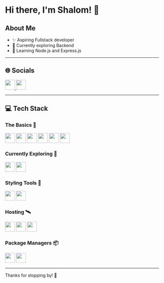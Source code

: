 # Hi there, I'm Shalom! 🙌

## About Me
- ✨ Aspiring Fullstack developer  
- 🔎 Currently exploring Backend  
- 🚀 Learning Node.js and Express.js  

---

## 🌐 Socials
<a href="https://instagram.com/itsss.shalom">
  <img height="32" src="https://img.shields.io/badge/Instagram-%23E4405F.svg?logo=instagram&logoColor=white">
</a>
<a href="https://www.linkedin.com/in/shalom-mendonca-399a7030a/">
  <img height="32" src="https://img.shields.io/badge/LinkedIn-%230077B5.svg?logo=linkedin&logoColor=white">
</a>

---

## 💻 Tech Stack

### The Basics 🧩
<img height="32" src="https://img.shields.io/badge/C-00599C?style=for-the-badge&logo=c&logoColor=white"/>
<img height="32" src="https://img.shields.io/badge/HTML5-E34F26?style=for-the-badge&logo=html5&logoColor=white"/>
<img height="32" src="https://img.shields.io/badge/JavaScript-F7DF1E?style=for-the-badge&logo=javascript&logoColor=black"/>
<img height="32" src="https://img.shields.io/badge/CSS3-1572B6?style=for-the-badge&logo=css3&logoColor=white"/>
<img height="32" src="https://img.shields.io/badge/Python-3776AB?style=for-the-badge&logo=python&logoColor=white"/>
<img height="32" src="https://img.shields.io/badge/React-61DAFB?style=for-the-badge&logo=react&logoColor=black"/>

### Currently Exploring 🔬
<img height="32" src="https://img.shields.io/badge/Node.js-339933?style=for-the-badge&logo=node.js&logoColor=white"/>
<img height="32" src="https://img.shields.io/badge/Express.js-000000?style=for-the-badge&logo=express&logoColor=white"/>

### Styling Tools 🎨
<img height="32" src="https://img.shields.io/badge/Bootstrap-7952B3?style=for-the-badge&logo=bootstrap&logoColor=white"/>
<img height="32" src="https://img.shields.io/badge/Tailwind_CSS-38B2AC?style=for-the-badge&logo=tailwind-css&logoColor=white"/>

### Hosting 🛰️
<img height="32" src="https://img.shields.io/badge/GitHub_Pages-222?style=for-the-badge&logo=githubpages&logoColor=white"/>
<img height="32" src="https://img.shields.io/badge/Netlify-00C7B7?style=for-the-badge&logo=netlify&logoColor=white"/>
<img height="32" src="https://img.shields.io/badge/Vercel-000000?style=for-the-badge&logo=vercel&logoColor=white"/>

### Package Managers 📦
<img height="32" src="https://img.shields.io/badge/NPM-CB3837?style=for-the-badge&logo=npm&logoColor=white"/>
<img height="32" src="https://img.shields.io/badge/Yarn-2C8EBB?style=for-the-badge&logo=yarn&logoColor=white"/>

---

Thanks for stopping by! 🌟
